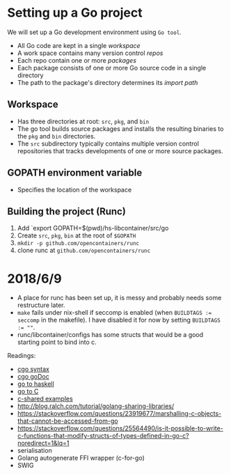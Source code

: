 # Setting up a Go project
We will set up a Go development environment using `Go tool`.

- All Go code are kept in a single *workspace*
- A work space contains many version control *repos*
- Each repo contain one or more *packages*
- Each package consists of one or more Go source code in a single directory
- The path to the package's directory determines its *import path*

## Workspace
- Has three directories at root: `src`, `pkg`, and `bin`
- The go tool builds source packages and installs the resulting binaries to the `pkg` and `bin` directories.
- The `src` subdirectory typically contains multiple version control repositories that tracks developments of one or more source packages.

## GOPATH environment variable
- Specifies the location of the workspace

## Building the project (Runc)
1. Add `export GOPATH=$(pwd)/hs-libcontainer/src/go
2. Create `src`, `pkg`, `bin` at the root of `$GOPATH`
3. `mkdir -p github.com/opencontainers/runc`
4. clone runc at `github.com/opencontainers/runc`

# 2018/6/9
- A place for runc has been set up, it is messy and probably needs some restructure later.
- `make` fails under nix-shell if seccomp is enabled (when `BUILDTAGS := seccomp` in the makefile). I have disabled it for now by setting `BUILDTAGS := ""`.
- runc/libcontainer/configs has some structs that would be a good starting point to bind into c.

Readings:
- [cgo syntax](https://golang.org/cmd/cgo/)
- [cgo goDoc](https://godoc.org/github.com/chai2010/cgo)
- [go to haskell](https://sakshamsharma.com/2018/02/haskell-golang-ffi/#golang-to-c)
- [go to C](https://medium.com/learning-the-go-programming-language/calling-go-functions-from-other-languages-4c7d8bcc69bf)
- [c-shared examples](https://github.com/vladimirvivien/go-cshared-examples)
- http://blog.ralch.com/tutorial/golang-sharing-libraries/
- https://stackoverflow.com/questions/23919677/marshalling-c-objects-that-cannot-be-accessed-from-go
- https://stackoverflow.com/questions/25564490/is-it-possible-to-write-c-functions-that-modify-structs-of-types-defined-in-go-c?noredirect=1&lq=1
- serialisation
- Golang autogenerate FFI wrapper (c-for-go)
- SWIG

```
